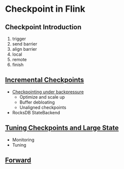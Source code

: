 Checkpoint in Flink
=====
## Checkpoint Introduction
1. trigger
2. send barrier
3. align barrier
4. local
5. remote
6. finish

## [Incremental Checkpoints](https://flink.apache.org/features/2018/01/30/incremental-checkpointing.html?spm=a2csy.flink.0.0.2ac03bdc6nP3dc)
 - [Checkpointing under backpressure](https://nightlies.apache.org/flink/flink-docs-master/docs/ops/state/checkpointing_under_backpressure/#checkpointing-under-backpressure)
    - Optimize and scale up
    - Buffer debloating
    - Unaligned checkpoints
 - RocksDB StateBackend

## [Tuning Checkpoints and Large State](https://nightlies.apache.org/flink/flink-docs-master/docs/ops/state/large_state_tuning/#tuning-checkpoints-and-large-state)
 - Monitoring
 - Tuning

 ## [Forward](https://flink-learning.org.cn/article/detail/3d7ccd2f4d8800f748859ef6ba1e6b55?tab=suoyou&page=4)